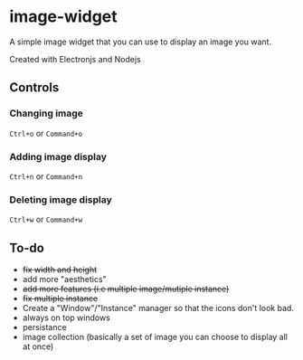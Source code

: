 # image-widget

A simple image widget that you can use to display an image you want.

Created with Electronjs and Nodejs

## Controls

### Changing image
`Ctrl+o` or `Command+o`
### Adding image display
`Ctrl+n` or `Command+n`
### Deleting image display
`Ctrl+w` or `Command+w`

## To-do
- <del>fix width and height</del>
- add more "aesthetics"
- <del>add more features (i.e multiple image/mutiple instance)</del>
- <del>fix multiple instance</del>
- Create a "Window"/"Instance" manager so that the icons don't look bad.
- always on top windows
- persistance
- image collection (basically a set of image you can choose to display all at once)